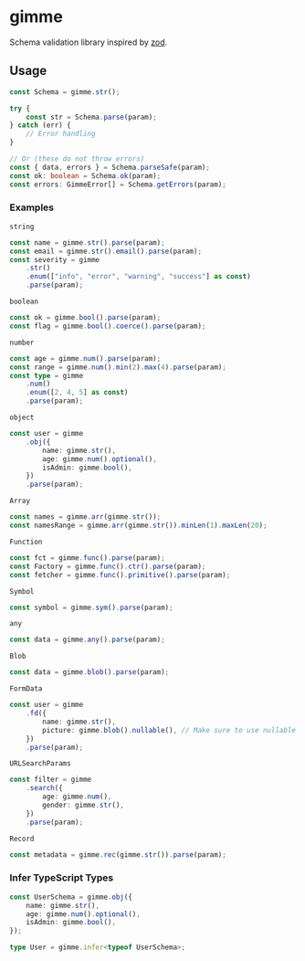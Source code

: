 # gimme

Schema validation library inspired by [zod](https://zod.dev/).

## Usage

```ts
const Schema = gimme.str();

try {
    const str = Schema.parse(param);
} catch (err) {
    // Error handling
}

// Or (these do not throw errors)
const { data, errors } = Schema.parseSafe(param);
const ok: boolean = Schema.ok(param);
const errors: GimmeError[] = Schema.getErrors(param);
```

### Examples

`string`

```ts
const name = gimme.str().parse(param);
const email = gimme.str().email().parse(param);
const severity = gimme
    .str()
    .enum(["info", "error", "warning", "success"] as const)
    .parse(param);
```

`boolean`

```ts
const ok = gimme.bool().parse(param);
const flag = gimme.bool().coerce().parse(param);
```

`number`

```ts
const age = gimme.num().parse(param);
const range = gimme.num().min(2).max(4).parse(param);
const type = gimme
    .num()
    .enum([2, 4, 5] as const)
    .parse(param);
```

`object`

```ts
const user = gimme
    .obj({
        name: gimme.str(),
        age: gimme.num().optional(),
        isAdmin: gimme.bool(),
    })
    .parse(param);
```

`Array`

```ts
const names = gimme.arr(gimme.str());
const namesRange = gimme.arr(gimme.str()).minLen(1).maxLen(20);
```

`Function`

```ts
const fct = gimme.func().parse(param);
const Factory = gimme.func().ctr().parse(param);
const fetcher = gimme.func().primitive().parse(param);
```

`Symbol`

```ts
const symbol = gimme.sym().parse(param);
```

`any`

```ts
const data = gimme.any().parse(param);
```

`Blob`

```ts
const data = gimme.blob().parse(param);
```

`FormData`

```ts
const user = gimme
    .fd({
        name: gimme.str(),
        picture: gimme.blob().nullable(), // Make sure to use nullable instead of optional for FormData!
    })
    .parse(param);
```

`URLSearchParams`

```ts
const filter = gimme
    .search({
        age: gimme.num(),
        gender: gimme.str(),
    })
    .parse(param);
```

`Record`

```ts
const metadata = gimme.rec(gimme.str()).parse(param);
```

### Infer TypeScript Types

```ts
const UserSchema = gimme.obj({
    name: gimme.str(),
    age: gimme.num().optional(),
    isAdmin: gimme.bool(),
});

type User = gimme.infer<typeof UserSchema>;
```
